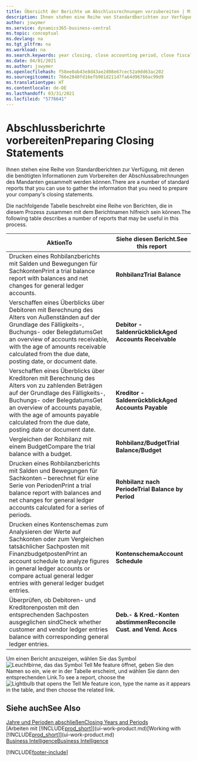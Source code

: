 ```yaml
---
title: Übersicht der Berichte um Abschlussrechnungen vorzubereiten | Microsoft Docs
description: Ihnen stehen eine Reihe von Standardberichten zur Verfügung, mit denen die benötigten Informationen zum Vorbereiten der Abschlussabrechnungen des Mandanten gesammelt werden können.
author: jswymer
ms.service: dynamics365-business-central
ms.topic: conceptual
ms.devlang: na
ms.tgt_pltfrm: na
ms.workload: na
ms.search.keywords: year closing, close accounting period, close fiscal year, aging, creditor payments, vendor payments, assets, liabilities, equity, analysis, reporting, financial report, business intelligence, BI, Power Bi, KPI
ms.date: 04/01/2021
ms.author: jswymer
ms.openlocfilehash: f58ee0ab43e8d43ae2d08e67cec52a9dd63ac202
ms.sourcegitcommit: 766e2840fd16efb901d211d7fa64d96766ac99d9
ms.translationtype: HT
ms.contentlocale: de-DE
ms.lasthandoff: 03/31/2021
ms.locfileid: "5776641"
---
```

# <a name="preparing-closing-statements"></a><span data-ttu-id="e233a-103">Abschlussberichrte vorbereiten</span><span class="sxs-lookup"><span data-stu-id="e233a-103">Preparing Closing Statements</span></span>
<span data-ttu-id="e233a-104">Ihnen stehen eine Reihe von Standardberichten zur Verfügung, mit denen die benötigten Informationen zum Vorbereiten der Abschlussabrechnungen des Mandanten gesammelt werden können.</span><span class="sxs-lookup"><span data-stu-id="e233a-104">There are a number of standard reports that you can use to gather the information that you need to prepare your company's closing statements.</span></span>

<span data-ttu-id="e233a-105">Die nachfolgende Tabelle beschreibt eine Reihe von Berichten, die in diesem Prozess zusammen mit dem Berichtnamen hilfreich sein können.</span><span class="sxs-lookup"><span data-stu-id="e233a-105">The following table describes a number of reports that may be useful in this process.</span></span>  

| <span data-ttu-id="e233a-106">Aktion</span><span class="sxs-lookup"><span data-stu-id="e233a-106">To</span></span> | <span data-ttu-id="e233a-107">Siehe diesen Bericht.</span><span class="sxs-lookup"><span data-stu-id="e233a-107">See this report</span></span> |
| --- | --- |
| <span data-ttu-id="e233a-108">Drucken eines Rohbilanzberichts mit Salden und Bewegungen für Sachkonten</span><span class="sxs-lookup"><span data-stu-id="e233a-108">Print a trial balance report with balances and net changes for general ledger accounts.</span></span> |<span data-ttu-id="e233a-109">**Rohbilanz**</span><span class="sxs-lookup"><span data-stu-id="e233a-109">**Trial Balance**</span></span> |
| <span data-ttu-id="e233a-110">Verschaffen eines Überblicks über Debitoren mit Berechnung des Alters von Außenständen auf der Grundlage des Fälligkeits-, Buchungs- oder Belegdatums</span><span class="sxs-lookup"><span data-stu-id="e233a-110">Get an overview of accounts receivable, with the age of amounts receivable calculated from the due date, posting date, or document date.</span></span> |<span data-ttu-id="e233a-111">**Debitor - Saldenrückblick**</span><span class="sxs-lookup"><span data-stu-id="e233a-111">**Aged Accounts Receivable**</span></span> |
| <span data-ttu-id="e233a-112">Verschaffen eines Überblicks über Kreditoren mit Berechnung des Alters von zu zahlenden Beträgen auf der Grundlage des Fälligkeits-, Buchungs- oder Belegdatums</span><span class="sxs-lookup"><span data-stu-id="e233a-112">Get an overview of accounts payable, with the age of amounts payable calculated from the due date, posting date or document date.</span></span> |<span data-ttu-id="e233a-113">**Kreditor - Saldenrückblick**</span><span class="sxs-lookup"><span data-stu-id="e233a-113">**Aged Accounts Payable**</span></span> |
| <span data-ttu-id="e233a-114">Vergleichen der Rohbilanz mit einem Budget</span><span class="sxs-lookup"><span data-stu-id="e233a-114">Compare the trial balance with a budget.</span></span> |<span data-ttu-id="e233a-115">**Rohbilanz/Budget**</span><span class="sxs-lookup"><span data-stu-id="e233a-115">**Trial Balance/Budget**</span></span> |
| <span data-ttu-id="e233a-116">Drucken eines Rohbilanzberichts mit Salden und Bewegungen für Sachkonten – berechnet für eine Serie von Perioden</span><span class="sxs-lookup"><span data-stu-id="e233a-116">Print a trial balance report with balances and net changes for general ledger accounts calculated for a series of periods.</span></span> |<span data-ttu-id="e233a-117">**Rohbilanz nach Periode**</span><span class="sxs-lookup"><span data-stu-id="e233a-117">**Trial Balance by Period**</span></span> |
| <span data-ttu-id="e233a-118">Drucken eines Kontenschemas zum Analysieren der Werte auf Sachkonten oder zum Vergleichen tatsächlicher Sachposten mit Finanzbudgetposten</span><span class="sxs-lookup"><span data-stu-id="e233a-118">Print an account schedule to analyze figures in general ledger accounts or compare actual general ledger entries with general ledger budget entries.</span></span> |<span data-ttu-id="e233a-119">**Kontenschema**</span><span class="sxs-lookup"><span data-stu-id="e233a-119">**Account Schedule**</span></span> |
| <span data-ttu-id="e233a-120">Überprüfen, ob Debitoren- und Kreditorenposten mit den entsprechenden Sachposten ausgeglichen sind</span><span class="sxs-lookup"><span data-stu-id="e233a-120">Check whether customer and vendor ledger entries balance with corresponding general ledger entries.</span></span> |<span data-ttu-id="e233a-121">**Deb.- & Kred.-Konten abstimmen**</span><span class="sxs-lookup"><span data-stu-id="e233a-121">**Reconcile Cust. and Vend. Accs**</span></span> |

<span data-ttu-id="e233a-122">Um einen Bericht anzuzeigen, wählen Sie das Symbol ![Leuchtbirne, das das Symbol Tell Me feature](media/ui-search/search_small.png "Was möchten Sie tun?") öffnet, geben Sie den Namen so ein, wie er in der Tabelle erscheint, und wählen Sie dann den entsprechenden Link.</span><span class="sxs-lookup"><span data-stu-id="e233a-122">To see a report, choose the ![Lightbulb that opens the Tell Me feature](media/ui-search/search_small.png "Tell me what you want to do") icon, type the name as it appears in the table, and then choose the related link.</span></span>

## <a name="see-also"></a><span data-ttu-id="e233a-123">Siehe auch</span><span class="sxs-lookup"><span data-stu-id="e233a-123">See Also</span></span>
[<span data-ttu-id="e233a-124">Jahre und Perioden abschließen</span><span class="sxs-lookup"><span data-stu-id="e233a-124">Closing Years and Periods</span></span>](year-close-years-periods.md)  
<span data-ttu-id="e233a-125">[Arbeiten mit [!INCLUDE[prod_short](includes/prod_short.md)]](ui-work-product.md)</span><span class="sxs-lookup"><span data-stu-id="e233a-125">[Working with [!INCLUDE[prod_short](includes/prod_short.md)]](ui-work-product.md)</span></span>  
[<span data-ttu-id="e233a-126">Business Intelligence</span><span class="sxs-lookup"><span data-stu-id="e233a-126">Business Intelligence</span></span>](bi.md)


[!INCLUDE[footer-include](includes/footer-banner.md)]